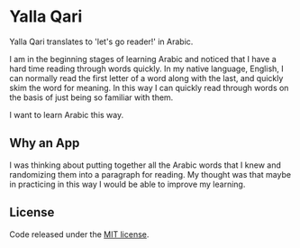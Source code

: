 # Yalla Qari

Yalla Qari translates to 'let\'s go reader!' in Arabic.

I am in the beginning stages of learning Arabic and noticed
that I have a hard time reading through words quickly. In my
native language, English, I can normally read the first letter
of a word along with the last, and quickly skim the word for meaning.
In this way I can quickly read through words on the basis of just
being so familiar with them.

I want to learn Arabic this way.

## Why an App

I was thinking about putting together all the Arabic words that I knew
and randomizing them into a paragraph for reading. My thought was that
maybe in practicing in this way I would be able to improve my learning.


## License

Code released under the [MIT license](https://github.com/tvthatsme/yalla-qari/blob/master/LICENSE).
